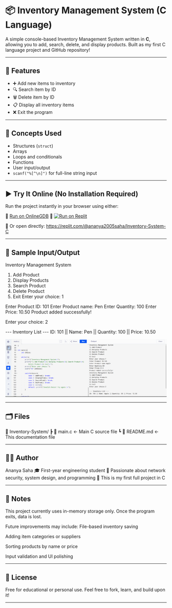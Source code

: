 # 📦 Inventory Management System (C Language)

A simple console-based Inventory Management System written in **C**, allowing you to add, search, delete, and display products. Built as my first C language project and GitHub repository!

---

## 🚀 Features
- ➕ Add new items to inventory  
- 🔍 Search item by ID  
- 🗑️ Delete item by ID  
- 📋 Display all inventory items  
- ❌ Exit the program  

---

## 🧠 Concepts Used
- Structures (`struct`)
- Arrays
- Loops and conditionals
- Functions
- User input/output
- `scanf("%[^\n]")` for full-line string input

---

## ▶️ Try It Online (No Installation Required)

Run the project instantly in your browser using either:

🔹 [Run on OnlineGDB](https://onlinegdb.com/s3mZWsMuC)
🔹 [![Run on Replit](https://replit.com/badge/github)](https://replit.com/@ananya2005saha/Inventory-System-C)

🔗 Or open directly: https://replit.com/@ananya2005saha/Inventory-System-C


---

## 🧪 Sample Input/Output
Inventory Management System
1) Add Product
2) Display Products
3) Search Product
4) Delete Product
5) Exit
Enter your choice: 1

Enter Product ID: 101
Enter Product name: Pen
Enter Quantity: 100
Enter Price: 10.50
Product added successfully!

Enter your choice: 2

--- Inventory List ---
ID: 101 || Name: Pen || Quantity: 100 || Price: 10.50

![Demo Screenshot](./screenshot.png)

---

## 🗂️ Files
📁 Inventory-System/
 ┣ 📄 main.c        ← Main C source file
 ┗ 📄 README.md     ← This documentation file

 ---

## 👩‍💻 Author
Ananya Saha
🎓 First-year engineering student
🔐 Passionate about network security, system design, and programming
🌱 This is my first full project in C

---

## 📌 Notes
This project currently uses in-memory storage only. Once the program exits, data is lost.

Future improvements may include:
File-based inventory saving

Adding item categories or suppliers

Sorting products by name or price

Input validation and UI polishing

---
## 📜 License
Free for educational or personal use. Feel free to fork, learn, and build upon it!

---
